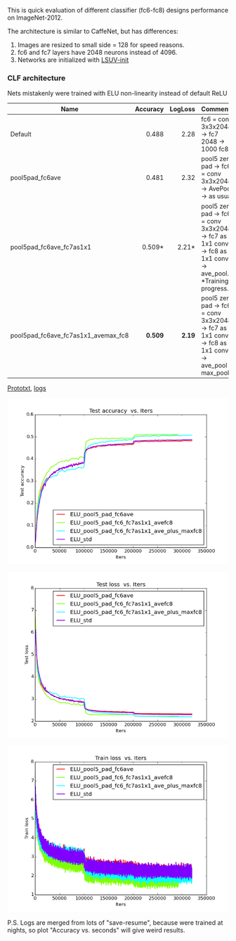 This is quick evaluation of different classifier (fc6-fc8) designs performance on ImageNet-2012. 

The architecture is similar to CaffeNet, but has differences:

1. Images are resized to small side = 128 for speed reasons.
2. fc6 and fc7 layers have 2048 neurons instead of 4096. 
3. Networks are initialized with [LSUV-init](http://arxiv.org/abs/1511.06422)


### CLF architecture

Nets mistakenly were trained with ELU non-linearity instead of default ReLU

| Name    | Accuracy      | LogLoss | Comments  |
| -------|---------:| -------:|:-----------|
| Default |0.488| 2.28 | fc6 = conv 3x3x2048 -> fc7 2048 -> 1000 fc8 |
| pool5pad_fc6ave |0.481| 2.32 | pool5 zero pad -> fc6 = conv 3x3x2048 -> AvePool -> as usual |
| pool5pad_fc6ave_fc7as1x1 | 0.509* | 2.21* | pool5 zero pad -> fc6 = conv 3x3x2048 ->  fc7 as 1x1 conv -> fc8 as 1x1 conv -> ave_pool. *Training progress.  |
| pool5pad_fc6ave_fc7as1x1_avemax_fc8 | **0.509** | **2.19** | pool5 zero pad -> fc6 = conv 3x3x2048 ->  fc7 as 1x1 conv -> fc8 as 1x1 conv -> ave_pool + max_pool. |

[Prototxt](https://github.com/ducha-aiki/caffenet-benchmark/tree/master/prototxt/clf_arch), [logs](https://github.com/ducha-aiki/caffenet-benchmark/tree/master/logs/clf_arch)



![CaffeNet128 test accuracy](/logs/clf_arch/img/0.png)


![CaffeNet128 test loss](/logs/clf_arch/img/2.png)


![CaffeNet128 train loss](/logs/clf_arch/img/6.png)

P.S. Logs are merged from lots of "save-resume", because were trained at nights, so plot "Accuracy vs. seconds" will give weird results. 

